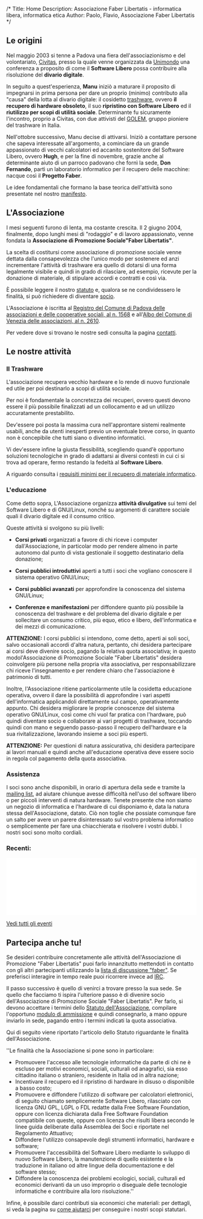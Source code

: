 /*
Title: Home
Description: Associazione Faber Libertatis - informatica libera, informatica etica
Author: Paolo, Flavio, Associazione Faber Libertatis
*/

## Le origini
Nel maggio 2003 si tenne a Padova una fiera dell'associazionismo e del
volontariato, [Civitas](http://www.civitasonline.it/), presso la quale venne
organizzata da [Unimondo](http://www.unimondo.org/) una conferenza a proposito
di come il **Software Libero** possa contribuire alla risoluzione del **divario
digitale**.

In seguito a quest'esperienza, **Manu** iniziò a maturare il proposito di
impegnarsi in prima persona per dare un proprio (minimo) contributo alla "causa"
della lotta al divario digitale: il cosidetto
[trashware](http://trashware.linux.it/), ovvero **il recupero di hardware
obsoleto**, il suo **ripristino con Software Libero** ed il **riutilizzo per
scopi di utilità sociale**. Determinante fu sicuramente l'incontro, proprio a
Civitas, con due attivisti del [GOLEM](http://golem.linux.it/), gruppo pioniere 
del trashware in Italia.

Nell'ottobre successivo, Manu decise di attivarsi. Iniziò a contattare persone
che sapeva interessate all'argomento, a cominciare da un grande appassionato di 
vecchi calcolatori ed accanito sostenitore del Software Libero, ovvero **Hugh**,
e per la fine di novembre, grazie anche al determinante aiuto di un parroco
padovano che fornì la sede, **Don Fernando**, partì un laboratorio informatico
per il recupero delle macchine: nacque così il **Progetto Faber**.

Le idee fondamentali che formano la base teorica dell'attività sono presentate
nel nostro [manifesto](/documenti/manifesto).

## L'Associazione
I mesi seguenti furono di lenta, ma costante crescita.
Il 2 giugno 2004, finalmente, dopo lunghi mesi di "rodaggio" e di lavoro
appassionato, venne fondata la
**Associazione di Promozione Sociale"Faber Libertatis"**.

La scelta di costitursi come associazione di promozione sociale venne dettata
dalla consapevolezza che l'unico modo per sostenere ed anzi incrementare
l'attività di trashware era quello di dotarsi di una forma legalmente visibile e
quindi in grado di rilasciare, ad esempio, ricevute per la donazione di
materiale, di stipulare accordi e contratti e così via.

È possibile leggere il nostro [statuto](/documenti/statuto) e, qualora se ne
condividessero le finalità, si può richiedere di diventare [socio](/aiutaci).

L'Associazione è iscritta al [Registro del Comune di Padova delle associazioni
e delle cooperative sociali, al n. 1568](http://www.padovanet.it/nonprofit/ricerca.php?id=1568) e all'[Albo del Comune di Venezia delle associazioni, al n. 2610](http://www2.comune.venezia.it/associazioni/).

Per vedere dove si trovano le nostre sedi consulta la pagina [contatti](/contatti).

## Le nostre attività

### Il Trashware
L'associazione recupera vecchio hardware e lo rende di nuovo funzionale ed utile
per poi destinarlo a scopi di utilità sociale.

Per noi è fondamentale la concretezza dei recuperi, ovvero  questi devono essere
il più possibile finalizzati ad un collocamento e ad un utilizzo accuratamente
 prestabilito.

Dev'essere poi posta la massima cura nell'approntare sistemi realmente usabili,
anche da utenti inesperti previo un eventuale breve corso, in quanto non è
concepibile che tutti siano o diventino informatici.

Vi dev'essere infine la giusta flessibilità, scegliendo quand'è opportuno
soluzioni tecnologiche in grado di adattarsi ai diversi contesti in cui ci si
trova ad operare, fermo restando la fedeltà al **Software Libero**.

A riguardo consulta i [requisiti minimi per il recupero di materiale informatico](/documenti/requisiti_minimi_recupero).

### L'educazione
Come detto sopra, L'Associazione organizza **attività divulgative** sui temi
del Software Libero e di GNU/Linux, nonché su argomenti di carattere sociale
 quali il divario digitale ed il consumo critico.

Queste attività si svolgono su più livelli:
* **Corsi privati** organizzati a favore di chi riceve i computer
	dall'Associazione, in particolar modo per rendere almeno in parte
	autonomo dal punto di vista gestionale il soggetto destinatario della
	donazione;

* **Corsi pubblici introduttivi** aperti a tutti i soci che vogliano conoscere
	il sistema operativo GNU/Linux;

* **Corsi pubblici avanzati** per approfondire la conoscenza del sistema
	GNU/Linux;

* **Conferenze e manifestazioni** per diffondere quanto più possibile la
	conoscenza del trashware e del problema del divario digitale e per
	sollecitare un consumo critico, più equo, etico e libero,
	dell'informatica e dei mezzi di comunicazione.

**ATTENZIONE:** I corsi pubblici si intendono, come detto, aperti ai soli soci, 
salvo occasionali accordi d'altra natura, pertanto, chi desidera partecipare ai
corsi deve divenire socio, pagando la relativa quota associativa; in questo modol'Associazione di Promozione Sociale "Faber Libertatis" desidera coinvolgere più
persone nella propria vita associativa, per responsabilizzare chi riceve
l'insegnamento e per rendere chiaro che l'associazione è patrimonio di tutti.

Inoltre, l'Associazione ritiene particolarmente utile la cosidetta educazione
operativa, ovvero il dare la possibilità di approfondire i vari aspetti
dell'informatica applicandoli direttamente sul campo, operativamente appunto.
Chi desidera migliorare le proprie conoscenze del sistema operativo GNU/Linux,
così come chi vuol far pratica con l'hardware, può quindi diventare socio e
collaborare ai vari progetti di trashware, toccando quindi con mano e seguendo
passo-passo il recupero dell'hardware e la sua rivitalizzazione, lavorando
insieme a soci più esperti.

**ATTENZIONE:** Per questioni di natura assicurativa, chi desidera partecipare
ai lavori manuali e quindi anche all'educazione operativa deve essere socio in
regola col pagamento della quota associativa.

### Assistenza
I soci sono anche disponibili, in orario di apertura della sede e tramite la
[mailing list](http://lists.faberlibertatis.org/mailman/listinfo/faber), ad
aiutare chiunque avesse difficoltà nell'uso del software libero o per piccoli
interventi di natura hardware. Tenete presente che non siamo un negozio di
informatica e l'hardware di cui disponiamo è, data la natura stessa
dell'Associazione, datato. Ciò non toglie che possiate comunque fare un salto
per avere un parere disinteressato sul vostro problema informatico o
semplicemente per fare una chiacchierata e risolvere i vostri dubbi.
I nostri soci sono molto cordiali.

### Recenti:

<iframe src="/eventi" style="border-style: none; width: 100%;" onload="resizeIframe(this)"></iframe>

[Vedi tutti gli eventi](/tutti_gli_eventi)

## Partecipa anche tu!
Se desideri contribuire concretamente alle attività dell'Associazione di
Promozione "Faber Libertatis" puoi farlo innanzitutto mettendoti in contatto
con gli altri partecipanti utilizzando la [lista di discussione "faber"](http://lists.faberlibertatis.org/mailman/listinfo/faber).
Se preferisci interagire in tempo reale puoi ricorrere invece ad [IRC](/contatti).

Il passo successivo è quello di venirci a trovare presso la sua sede. Se quello
che facciamo ti ispira l'ulteriore passo è di divenire socio dell'Associazione
di Promozione Sociale "Faber Libertatis".
Per farlo, si devono accettare i termini dello [Statuto dell'Associazione](/ducumenti/statuto), compilare l'opportuno
[modulo di ammissione](/documenti/modulo_ammissione) e quindi consegnarlo, a
mano oppure inviarlo in sede, pagando entro i termini indicati la quota
associativa.

Qui di seguito viene riportato l'articolo dello Statuto riguardante le finalità dell'Associazione.

''Le finalità che la Associazione si pone sono in particolare:
* Promuovere l'accesso alle tecnologie informatiche da parte di chi ne è escluso	per motivi economici, sociali, culturali od anagrafici, sia esso
	cittadino italiano o straniero, residente in Italia od in altra nazione;
* Incentivare il recupero ed il ripristino di hardware in disuso o
	disponibile a basso costo;
* Promuovere e diffondere l'utilizzo di software per calcolatori elettronici,
	di seguito chiamato semplicemente Software Libero, rilasciato con
	licenza GNU GPL, LGPL o FDL redatte dalla Free Software Foundation,
	oppure con licenza dichiarata dalla Free Software Foundation compatibile	con queste, oppure con licenza che risulti libera secondo le linee guida	deliberate dalla Assemblea dei Soci e riportate nel Regolamento 
	Attuativo;
* Diffondere l'utilizzo consapevole degli strumenti informatici, hardware e
	software;
* Promuovere l'accessibilità del Software Libero mediante lo sviluppo di nuovo
	Software Libero, la manutenzione di quello esistente e la traduzione in
	italiano od altre lingue della documentazione e del software stesso;
* Diffondere la conoscenza dei problemi ecologici, sociali, culturali ed
	economici derivanti da un uso improprio o diseguale delle tecnologie
	informatiche e contribuire alla loro risoluzione.''

Infine, è possibile darci contributi sia economici che materiali: per dettagli,
si veda la pagina su [come aiutarci](/aiutaci) per conseguire i nostri scopi
statutari.
